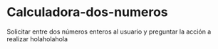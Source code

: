 # Calculadora-dos-numeros
Solicitar entre dos números enteros al usuario y preguntar la acción a realizar
holaholahola